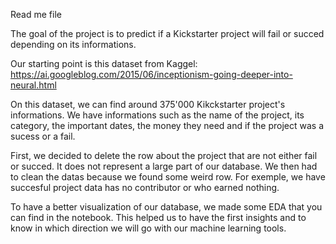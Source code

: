 Read me file

The goal of the project is to predict if a Kickstarter project will fail or succed depending on its informations.

Our starting point is this dataset from Kaggel: https://ai.googleblog.com/2015/06/inceptionism-going-deeper-into-neural.html

On this dataset, we can find around 375'000 Kikckstarter project's informations. We have informations such as the name of the project, its category, the important dates, the money they need and if the project was a sucess or a fail.

First, we decided to delete the row about the project that are not either fail or succed. It does not represent a large part of our database. We then had to clean the datas because we found some weird row. For exemple, we have succesful project data has no contributor or who earned nothing.

To have a better visualization of our database, we made some EDA that you can find in the notebook. This helped us to have the first insights and to know in which direction we will go with our machine learning tools.
